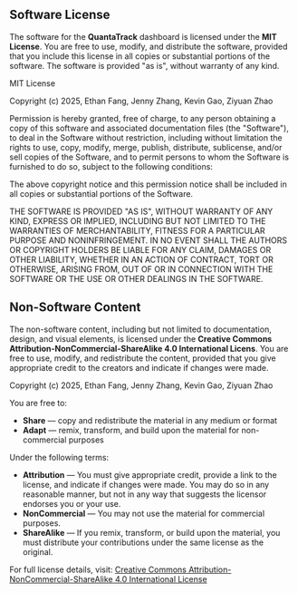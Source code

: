 ## Software License

The software for the **QuantaTrack** dashboard is licensed under the **MIT License**. 
You are free to use, modify, and distribute the software, provided that you include this license in all copies or substantial portions of the software. 
The software is provided "as is", without warranty of any kind.

MIT License

Copyright (c) 2025, Ethan Fang, Jenny Zhang, Kevin Gao, Ziyuan Zhao

Permission is hereby granted, free of charge, to any person obtaining a copy
of this software and associated documentation files (the "Software"), to deal
in the Software without restriction, including without limitation the rights
to use, copy, modify, merge, publish, distribute, sublicense, and/or sell
copies of the Software, and to permit persons to whom the Software is
furnished to do so, subject to the following conditions:

The above copyright notice and this permission notice shall be included in all
copies or substantial portions of the Software.

THE SOFTWARE IS PROVIDED "AS IS", WITHOUT WARRANTY OF ANY KIND, EXPRESS OR
IMPLIED, INCLUDING BUT NOT LIMITED TO THE WARRANTIES OF MERCHANTABILITY,
FITNESS FOR A PARTICULAR PURPOSE AND NONINFRINGEMENT. IN NO EVENT SHALL THE
AUTHORS OR COPYRIGHT HOLDERS BE LIABLE FOR ANY CLAIM, DAMAGES OR OTHER
LIABILITY, WHETHER IN AN ACTION OF CONTRACT, TORT OR OTHERWISE, ARISING FROM,
OUT OF OR IN CONNECTION WITH THE SOFTWARE OR THE USE OR OTHER DEALINGS IN THE
SOFTWARE.

## Non-Software Content

The non-software content, including but not limited to documentation, design, and visual elements, 
is licensed under the **Creative Commons Attribution-NonCommercial-ShareAlike 4.0 International Licens**. 
You are free to use, modify, and redistribute the content, provided that you give appropriate credit to the creators and indicate if changes were made.

Copyright (c) 2025, Ethan Fang, Jenny Zhang, Kevin Gao, Ziyuan Zhao

You are free to:

- **Share** — copy and redistribute the material in any medium or format
- **Adapt** — remix, transform, and build upon the material for non-commercial purposes

Under the following terms:

- **Attribution** — You must give appropriate credit, provide a link to the license, and indicate if changes were made. You may do so in any reasonable manner, but not in any way that suggests the licensor endorses you or your use.
- **NonCommercial** — You may not use the material for commercial purposes.
- **ShareAlike** — If you remix, transform, or build upon the material, you must distribute your contributions under the same license as the original.

For full license details, visit:
[Creative Commons Attribution-NonCommercial-ShareAlike 4.0 International License](https://creativecommons.org/licenses/by-nc-sa/4.0/)
